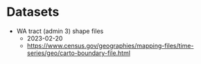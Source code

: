 # Datasets

* WA tract (admin 3) shape files
    * 2023-02-20
    * https://www.census.gov/geographies/mapping-files/time-series/geo/carto-boundary-file.html
